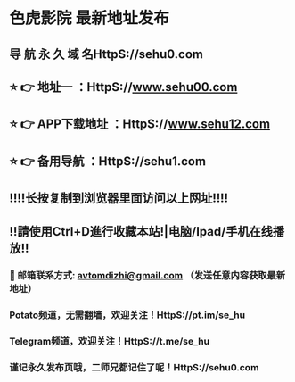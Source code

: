 # 色虎影院 最新地址发布 
## 导 航 永 久 域 名HttpS://sehu0.com
## ⭐️ 👉 地址一 ：HttpS://www.sehu00.com
## ⭐️ 👉 APP下载地址 ：HttpS://www.sehu12.com
## ⭐️ 👉 备用导航 ：HttpS://sehu1.com
## ‼️‼️长按复制到浏览器里面访问以上网址‼️‼️
## ‼️請使用Ctrl+D進行收藏本站!|电脑/Ipad/手机在线播放‼️
### 📧 邮箱联系方式: avtomdizhi@gmail.com （发送任意内容获取最新地址）
### Potato频道，无需翻墙，欢迎关注！HttpS://pt.im/se_hu
### Telegram频道，欢迎关注！HttpS://t.me/se_hu
### 谨记永久发布页哦，二师兄都记住了呢！HttpS://sehu0.com
